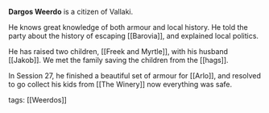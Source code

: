 **Dargos Weerdo** is a citizen of Vallaki.

He knows great knowledge of both armour and local history. He told the party about the history of escaping [[Barovia]], and explained local politics.

He has raised two children, [[Freek and Myrtle]], with his husband [[Jakob]]. We met the family saving the children from the [[hags]].

In Session 27, he finished a beautiful set of armour for [[Arlo]], and resolved to go collect his kids from [[The Winery]] now everything was safe.

tags: [[Weerdos]]